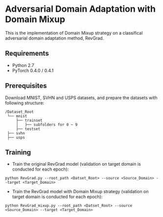 # Adversarial Domain Adaptation with Domain Mixup

This is the implementation of Domain Mixup strategy on a classifical adversarial domain adaptation method, RevGrad.

## Requirements

* Python 2.7
* PyTorch 0.4.0 / 0.4.1

## Prerequisites

Download MNIST, SVHN and USPS datasets, and prepare the datasets with following structure:
```
/Dataset_Root
 └── mnist
     ├── trainset
     │   ├── subfolders for 0 ~ 9
     ├── testset
 ├── svhn
 ├── usps
```

## Training

* Train the original RevGrad model (validation on target domain is conducted for each epoch): 
```
python RevGrad.py --root_path <Datset_Root> --source <Source_Domain> --target <Target_Domain> 
```

* Train the RevGrad model with Domain Mixup strategy (validation on target domain is conducted for each epoch): 
```
python RevGrad_mixup.py --root_path <Datset_Root> --source <Source_Domain> --target <Target_Domain> 
```
